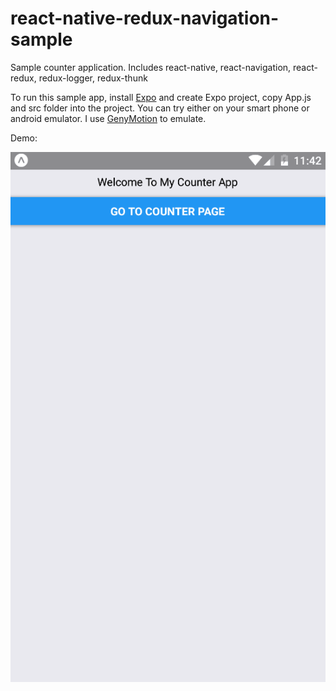 # react-native-redux-navigation-sample
Sample counter application. Includes react-native, react-navigation, react-redux, redux-logger, redux-thunk

To run this sample app, install [Expo](https://expo.io/) and create Expo project, copy App.js and src folder into the project. You can try either on your smart phone or android emulator. I use [GenyMotion](https://www.genymotion.com/fun-zone/) to emulate.

Demo: 

![alt text](./demo.gif)
